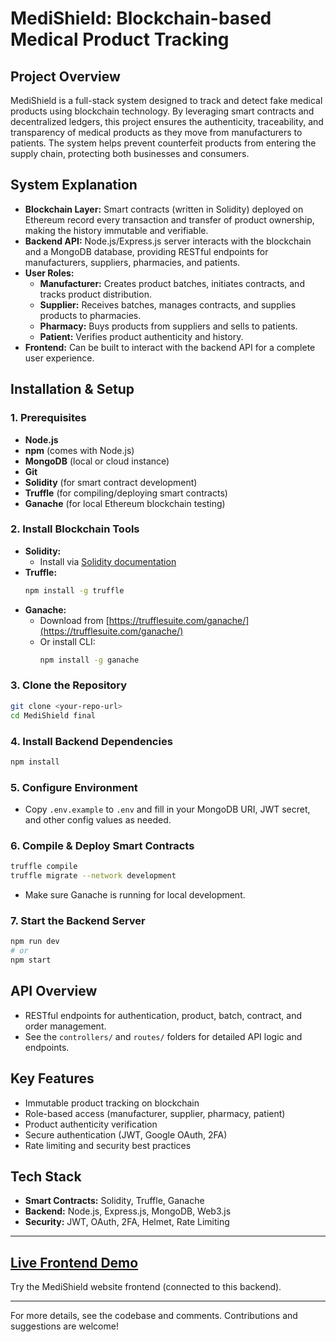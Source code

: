 # MediShield: Blockchain-based Medical Product Tracking

## Project Overview
MediShield is a full-stack system designed to track and detect fake medical products using blockchain technology. By leveraging smart contracts and decentralized ledgers, this project ensures the authenticity, traceability, and transparency of medical products as they move from manufacturers to patients. The system helps prevent counterfeit products from entering the supply chain, protecting both businesses and consumers.

## System Explanation
- **Blockchain Layer:** Smart contracts (written in Solidity) deployed on Ethereum record every transaction and transfer of product ownership, making the history immutable and verifiable.
- **Backend API:** Node.js/Express.js server interacts with the blockchain and a MongoDB database, providing RESTful endpoints for manufacturers, suppliers, pharmacies, and patients.
- **User Roles:**
  - **Manufacturer:** Creates product batches, initiates contracts, and tracks product distribution.
  - **Supplier:** Receives batches, manages contracts, and supplies products to pharmacies.
  - **Pharmacy:** Buys products from suppliers and sells to patients.
  - **Patient:** Verifies product authenticity and history.
- **Frontend:** Can be built to interact with the backend API for a complete user experience.

## Installation & Setup

### 1. Prerequisites
- **Node.js** 
- **npm** (comes with Node.js)
- **MongoDB** (local or cloud instance)
- **Git**
- **Solidity** (for smart contract development)
- **Truffle** (for compiling/deploying smart contracts)
- **Ganache** (for local Ethereum blockchain testing)

### 2. Install Blockchain Tools
- **Solidity:**
  - Install via [Solidity documentation](https://docs.soliditylang.org/en/v0.8.21/installing-solidity.html)
- **Truffle:**
  ```sh
  npm install -g truffle
  ```
- **Ganache:**
  - Download from [https://trufflesuite.com/ganache/](https://trufflesuite.com/ganache/)
  - Or install CLI:
    ```sh
    npm install -g ganache
    ```

### 3. Clone the Repository
```sh
git clone <your-repo-url>
cd MediShield final
```

### 4. Install Backend Dependencies
```sh
npm install
```

### 5. Configure Environment
- Copy `.env.example` to `.env` and fill in your MongoDB URI, JWT secret, and other config values as needed.

### 6. Compile & Deploy Smart Contracts
```sh
truffle compile
truffle migrate --network development
```
- Make sure Ganache is running for local development.

### 7. Start the Backend Server
```sh
npm run dev
# or
npm start
```

## API Overview
- RESTful endpoints for authentication, product, batch, contract, and order management.
- See the `controllers/` and `routes/` folders for detailed API logic and endpoints.

## Key Features
- Immutable product tracking on blockchain
- Role-based access (manufacturer, supplier, pharmacy, patient)
- Product authenticity verification
- Secure authentication (JWT, Google OAuth, 2FA)
- Rate limiting and security best practices

## Tech Stack
- **Smart Contracts:** Solidity, Truffle, Ganache
- **Backend:** Node.js, Express.js, MongoDB, Web3.js
- **Security:** JWT, OAuth, 2FA, Helmet, Rate Limiting

---


## [Live Frontend Demo](https://graduate-project-nine.vercel.app/)

Try the MediShield website frontend (connected to this backend).

---

For more details, see the codebase and comments. Contributions and suggestions are welcome!
